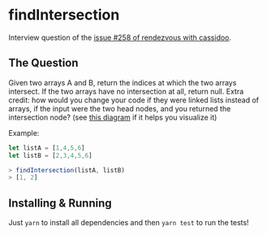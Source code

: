 # findIntersection

Interview question of the [issue #258 of rendezvous with cassidoo](https://buttondown.email/cassidoo/archive/discovering-the-truth-about-ourselves-is-a/).

## The Question

Given two arrays A and B, return the indices at which the two arrays intersect. If the two arrays have no intersection at all, return null. Extra credit: how would you change your code if they were linked lists instead of arrays, if the input were the two head nodes, and you returned the intersection node?
(see [this diagram](https://i.imgur.com/UyglRcN.png) if it helps you visualize it)

Example:
```js
let listA = [1,4,5,6]
let listB = [2,3,4,5,6]

> findIntersection(listA, listB)
> [1, 2]
```

## Installing & Running

Just `yarn` to install all dependencies and then `yarn test` to run the tests!
